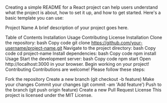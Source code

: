 
Creating a simple README for a React project can help users understand what the project is about, how to set it up, and how to get started. Here's a basic template you can use:

Project Name
A brief description of your project goes here.

Table of Contents
Installation
Usage
Contributing
License
Installation
Clone the repository:
bash
Copy code
git clone https://github.com/your-username/project-name.git
Navigate to the project directory:
bash
Copy code
cd project-name
Install dependencies:
bash
Copy code
npm install
Usage
Start the development server:
bash
Copy code
npm start
Open http://localhost:3000 in your browser.
Begin working on your project!
Contributing
Contributions are welcome! Please follow these steps:

Fork the repository
Create a new branch (git checkout -b feature)
Make your changes
Commit your changes (git commit -am 'Add feature')
Push to the branch (git push origin feature)
Create a new Pull Request
License
This project is licensed under the MIT License.
